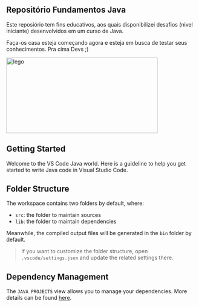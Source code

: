 ## Repositório Fundamentos Java 

Este reposiório tem fins educativos, aos quais disponibilizei desafios (nivel iniciante) desenvolvidos em um curso de Java.

Faça-os casa esteja começando agora e esteja em busca de testar seus conhecimentos. Pra cima Devs ;) 

<img align="low" alt="lego" height="200" width="400" src="https://www.mexidodeideias.com.br/wp-content/uploads/2016/05/cafe-lego.gif">


## Getting Started

Welcome to the VS Code Java world. Here is a guideline to help you get started to write Java code in Visual Studio Code.

## Folder Structure

The workspace contains two folders by default, where:

- `src`: the folder to maintain sources
- `lib`: the folder to maintain dependencies

Meanwhile, the compiled output files will be generated in the `bin` folder by default.

> If you want to customize the folder structure, open `.vscode/settings.json` and update the related settings there.

## Dependency Management

The `JAVA PROJECTS` view allows you to manage your dependencies. More details can be found [here](https://github.com/microsoft/vscode-java-dependency#manage-dependencies).
